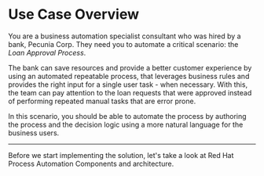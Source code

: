 # Use Case Overview

You are a business automation specialist consultant who was hired by a bank, Pecunia Corp. They need you to automate a critical scenario: the _Loan Approval Process_.

The bank can save resources and provide a better customer experience by using an automated repeatable process, that leverages  business rules and provides the right input for a single user task - when necessary. With this, the team can pay attention to the loan requests that were approved instead of performing repeated manual tasks that are error prone.

In this scenario, you should be able to automate the process by authoring the process and the decision logic using a more natural language for the business users.

---

Before we start implementing the solution, let's take a look at Red Hat Process Automation Components and architecture.